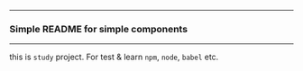 

---

### Simple README for simple components ###

---

this is `study` project. For test & learn `npm`, `node`, `babel` etc.
